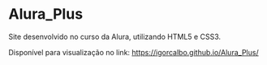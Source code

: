 # Alura_Plus

Site desenvolvido no curso da Alura, utilizando HTML5 e CSS3.

Disponível para visualização no link: https://igorcalbo.github.io/Alura_Plus/
